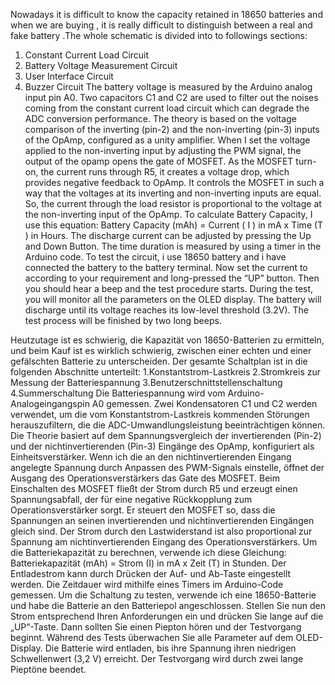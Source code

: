 Nowadays it is difficult to know the capacity retained in 18650 batteries and when we are buying , it is really difficult to distinguish between a real and fake battery .The whole schematic is divided into to followings sections:
1. Constant Current Load Circuit
2. Battery Voltage Measurement Circuit
3. User Interface Circuit
4. Buzzer Circuit
The battery voltage is measured by the Arduino analog input pin A0. Two capacitors C1 and C2 are used to filter out the noises coming from the constant current load circuit which can degrade the ADC conversion performance.
The theory is based on the voltage comparison of the inverting (pin-2) and the non-inverting (pin-3) inputs of the OpAmp, configured as a unity amplifier. When I set the voltage applied to the non-inverting input by adjusting the PWM signal, the output of the opamp opens the gate of MOSFET. As the MOSFET turn-on, the current runs through R5, it creates a voltage drop, which provides negative feedback to OpAmp. It controls the MOSFET in such a way that the voltages at its inverting and non-inverting inputs are equal. So, the current through the load resistor is proportional to the voltage at the non-inverting input of the OpAmp. To calculate Battery Capacity, I use this equation: Battery Capacity (mAh) = Current ( I ) in mA x Time (T ) in Hours. The discharge current can be adjusted by pressing the Up and Down Button. The time duration is measured by using a timer in the Arduino code.
To test the circuit, i use  18650 battery and i have connected the battery to the battery terminal. Now set the current to according to your requirement and long-pressed the “UP” button. Then you should hear a beep and the test procedure starts. During the test, you will monitor all the parameters on the OLED display. The battery will discharge until its voltage reaches its low-level threshold (3.2V). The test process will be finished by two long beeps.

Heutzutage ist es schwierig, die Kapazität von 18650-Batterien zu ermitteln, und beim Kauf ist es wirklich schwierig, zwischen einer echten und einer gefälschten Batterie zu unterscheiden. Der gesamte Schaltplan ist in die folgenden Abschnitte unterteilt:
1.Konstantstrom-Lastkreis
2.Stromkreis zur Messung der Batteriespannung
3.Benutzerschnittstellenschaltung
4.Summerschaltung Die Batteriespannung wird vom Arduino-Analogeingangspin A0 gemessen. Zwei Kondensatoren C1 und C2 werden verwendet, um die vom Konstantstrom-Lastkreis kommenden Störungen herauszufiltern, die die ADC-Umwandlungsleistung beeinträchtigen können. Die Theorie basiert auf dem Spannungsvergleich der invertierenden (Pin-2) und der nichtinvertierenden (Pin-3) Eingänge des OpAmp, konfiguriert als Einheitsverstärker. Wenn ich die an den nichtinvertierenden Eingang angelegte Spannung durch Anpassen des PWM-Signals einstelle, öffnet der Ausgang des Operationsverstärkers das Gate des MOSFET. Beim Einschalten des MOSFET fließt der Strom durch R5 und erzeugt einen Spannungsabfall, der für eine negative Rückkopplung zum Operationsverstärker sorgt. Er steuert den MOSFET so, dass die Spannungen an seinen invertierenden und nichtinvertierenden Eingängen gleich sind. Der Strom durch den Lastwiderstand ist also proportional zur Spannung am nichtinvertierenden Eingang des Operationsverstärkers. Um die Batteriekapazität zu berechnen, verwende ich diese Gleichung: Batteriekapazität (mAh) = Strom (I) in mA x Zeit (T) in Stunden. Der Entladestrom kann durch Drücken der Auf- und Ab-Taste eingestellt werden. Die Zeitdauer wird mithilfe eines Timers im Arduino-Code gemessen. Um die Schaltung zu testen, verwende ich eine 18650-Batterie und habe die Batterie an den Batteriepol angeschlossen. Stellen Sie nun den Strom entsprechend Ihren Anforderungen ein und drücken Sie lange auf die „UP“-Taste. Dann sollten Sie einen Piepton hören und der Testvorgang beginnt. Während des Tests überwachen Sie alle Parameter auf dem OLED-Display. Die Batterie wird entladen, bis ihre Spannung ihren niedrigen Schwellenwert (3,2 V) erreicht. Der Testvorgang wird durch zwei lange Pieptöne beendet.
